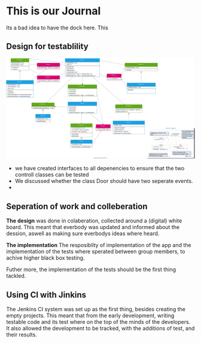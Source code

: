 # This is our Journal
Its a bad idea to have the dock here. This

## Design for testablility

![class diagram](figs/classDiagram.svg)

- we have created interfaces to all depenencies to ensure that the two controll classes can be tested
- We discussed whether the class Door should have two seperate events. 
- 

## Seperation of work and colleberation

**The design** was done in colaberation, collected around a (digital) white board. 
This meant that everbody was updated and informed about the dession, aswell as making sure everbodys ideas where heard. 

**The implementation** 
The resposiblity of implementation of the app and the implementation of the tests where sperated between group members, to achive higher black box testing. 

Futher more, the implementation of the tests should be the first thing tackled. 



## Using CI with Jinkins 

The Jenkins CI system was set up as the first thing, besides creating the empty projects. 
This meant that from the early development, writing testable code and its test where on the top of the minds of the developers. 
It also allowed the development to be tracked, with the additions of test, and their results. 


